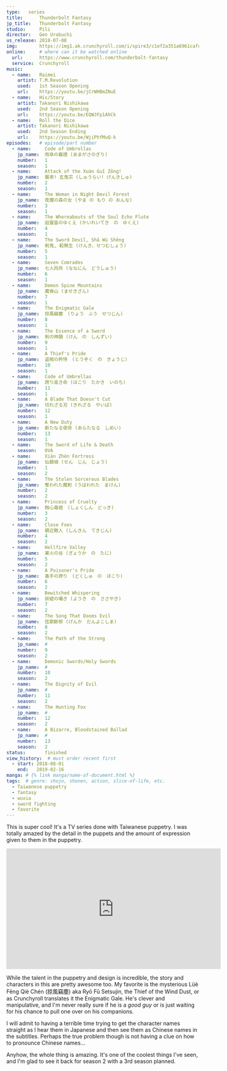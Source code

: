 ```yaml
---
type:   series
title:      Thunderbolt Fantasy
jp_title:   Thunderbolt Fantasy
studio:     Pili 
director:   Gen Urobuchi
us_release: 2018-07-08 
img:        https://img1.ak.crunchyroll.com/i/spire3/c1ef2a351a6961cafdf525c2542f53f31539039252_full.jpg 
online:     # where can it be watched online
  url:      https://www.crunchyroll.com/thunderbolt-fantasy
  service:  Crunchyroll
music:
  - name:   Raimei
    artist: T.M.Revolution
    used:   1st Season Opening
    url:    https://youtu.be/jCrWHBmZNuE
  - name:   His/Story 
    artist: Takanori Nishikawa
    used:   2nd Season Opening
    url:    https://youtu.be/EQWJFp1AhCk
  - name:   Roll the Dice
    artist: Takanori Nishikawa
    used:   2nd Season Ending
    url:    https://youtu.be/WjiPhfMuQ-k
episodes:   # episode/part number
  - name:     Code of Umbrellas
    jp_name:  雨傘の義理 (あまがさのぎり)
    number:   1
    season:   1
  - name:     Attack of the Xuán Guǐ Zōng!
    jp_name:  襲来! 玄鬼宗 (しゅうらい! げんきしゅ)
    number:   2
    season:   1
  - name:     The Woman in Night Devil Forest
    jp_name:  夜魔の森の女 (やま の もり の おんな)
    number:   3
    season:   1
  - name:     The Whereabouts of the Soul Echo Flute
    jp_name:  迴靈笛のゆくえ (かいれいてき　の　ゆくえ)
    number:   4
    season:   1
  - name:     The Sword Devil, Shā Wú Shēng
    jp_name:  剣鬼, 殺無生 (けんき、せつむしょう)
    number:   5
    season:   1
  - name:     Seven Comrades
    jp_name:  七人同舟 (ななにん　どうしゅう)
    number:   6
    season:   1
  - name:     Demon Spine Mountains
    jp_name:  魔脊山 (ませきざん)
    number:   7
    season:   1
  - name:     The Enigmatic Gale
    jp_name:  掠風竊塵　(りょう　ふう　せつじん)
    number:   8
    season:   1
  - name:     The Essence of a Sword
    jp_name:  剣の神髄 (けん　の　しんずい)
    number:   9
    season:   1
  - name:     A Thief's Pride
    jp_name:  盗賊の矜恃　(とうぞく　の　きょうじ)
    number:   10
    season:   1
  - name:     Code of Umbrellas
    jp_name:  誇り高き命 (ほこり　たかき　いのち)
    number:   11
    season:   1
  - name:     A Blade That Doesn't Cut
    jp_name:  切れざる刃 (きれざる　やいば)
    number:   12
    season:   1
  - name:     A New Duty
    jp_name:  新たなる使命 (あらたなる　しめい)
    number:   13
    season:   1
  - name:     The Sword of Life & Death
    season:   OVA 
  - name:     Xiān Zhèn Fortress
    jp_name:  仙鎮城 (せん　じん　じょう)
    number:   1
    season:   2  
  - name:     The Stolen Sorcerous Blades
    jp_name:  奪われた魔剣 (うばわれた　まけん)
    number:   2
    season:   2  
  - name:     Princess of Cruelty
    jp_name:  蝕心毒姫　(しょくしん　どっき)
    number:   3
    season:   2  
  - name:     Close Foes
    jp_name:  親近敵人 (しんきん　てきじん)
    number:   4
    season:   2  
  - name:     Hellfire Valley
    jp_name:  業火の谷 (ぎょうか　の　たに)
    number:   5
    season:   2  
  - name:     A Poisoner's Pride
    jp_name:  毒手の誇り　(どくしゅ　の　ほこり)
    number:   6
    season:   2  
  - name:     Bewitched Whispering
    jp_name:  妖姫の囁き (ようき　の　ささやき)
    number:   7
    season:   2  
  - name:     The Song That Dooms Evil
    jp_name:  弦歌斷邪 (げんか　だんよこしま)
    number:   8
    season:   2  
  - name:     The Path of the Strong
    jp_name:  #
    number:   9
    season:   2  
  - name:     Demonic Swords/Holy Swords
    jp_name:  #
    number:   10
    season:   2  
  - name:     The Dignity of Evil
    jp_name:  #
    number:   11
    season:   2  
  - name:     The Hunting Fox
    jp_name:  #
    number:   12
    season:   2    
  - name:     A Bizarre, Bloodstained Ballad
    jp_name:  #
    number:   13
    season:   2   
status:       finished
view_history:  # must order recent first
  - start: 2018-08-01 
    end:   2019-02-16
manga: # {% link manga/name-of-document.html %}
tags:  # genre: shojo, shonen, action, slice-of-life, etc.
  - Taiwanese puppetry
  - fantasy
  - wuxia
  - sword fighting
  - favorite
---
```


This is super cool!  It's a TV series done with Taiwanese puppetry. I was totally amazed by the detail in the puppets and the amount of expression given to them in the puppetry. 

<iframe width="560" height="315" src="https://www.youtube.com/embed/_5IjA8NvWiQ" frameborder="0" allow="accelerometer; autoplay; encrypted-media; gyroscope; picture-in-picture" allowfullscreen></iframe>

While the talent in the puppetry and design is incredible, the story and characters in this are pretty awesome too. My favorite is the mysterious Lüè Fēng Qiè Chén (掠風竊塵) aka Ryō Fū Setsujin, the Thief of the Wind Dust, or as Crunchyroll translates it the Enigmatic Gale. He's clever and manipulative, and I'm never really sure if he is a *good guy* or is just waiting for his chance to pull one over on his companions.

I will admit to having a terrible time trying to get the character names straight as I hear them in Japanese and then see them as Chinese names in the subtitles. Perhaps the true problem though is not having a clue on how to pronounce Chinese names...

Anyhow, the whole thing is amazing. It's one of the coolest things I've seen, and I'm glad to see it back for season 2 with a 3rd season planned.